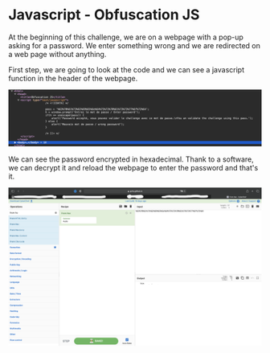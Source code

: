 # Javascript - Obfuscation JS

At the beginning of this challenge, we are on a webpage with a pop-up asking for a password.
We enter something wrong and we are redirected on a web page without anything.

First step, we are going to look at the code and we can see a javascript function in the header of the webpage.

![image info](../../Images/14.png)


We can see the password encrypted in hexadecimal. Thank to a software, we can decrypt it and reload the webpage to enter the password and that's it.

![image info](../../Images/15.png)
